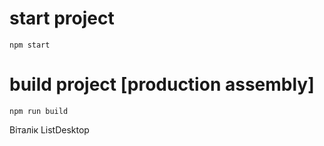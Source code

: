 # start project
```
npm start
```

# build project  [production assembly]
```
npm run build
```

Віталік ListDesktop